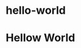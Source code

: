 # hello-world
<!DOCTYPE html>
<html lang = "en-US">
  <head>
    <meta charset = "UTF-8">
    <title>Hello World</title>
  </head>
  <body>
    <h1>Hellow World</h1>
  </body>
</html>
